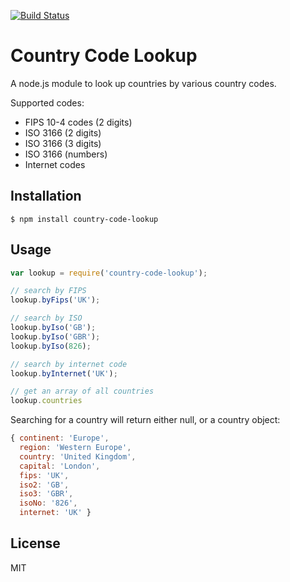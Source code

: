 [![Build Status](https://travis-ci.org/richorama/country-code-lookup.svg?branch=master)](https://travis-ci.org/richorama/country-code-lookup)

# Country Code Lookup

A node.js module to look up countries by various country codes.

Supported codes:

* FIPS 10-4 codes (2 digits)
* ISO 3166 (2 digits)
* ISO 3166 (3 digits)
* ISO 3166 (numbers)
* Internet codes

## Installation

```
$ npm install country-code-lookup
```

## Usage

```js
var lookup = require('country-code-lookup');

// search by FIPS
lookup.byFips('UK');

// search by ISO
lookup.byIso('GB');
lookup.byIso('GBR');
lookup.byIso(826);

// search by internet code
lookup.byInternet('UK');

// get an array of all countries
lookup.countries
```

Searching for a country will return either null, or a country object:

```js
{ continent: 'Europe',
  region: 'Western Europe',
  country: 'United Kingdom',
  capital: 'London',
  fips: 'UK',
  iso2: 'GB',
  iso3: 'GBR',
  isoNo: '826',
  internet: 'UK' }
````

## License

MIT
